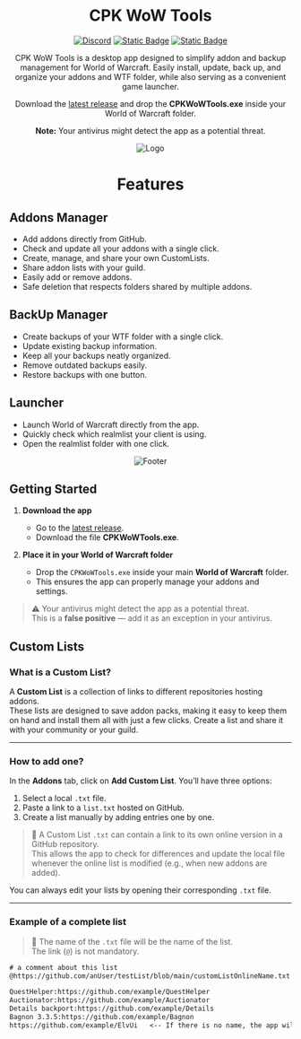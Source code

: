 <div align="center">

# CPK WoW Tools


[![Discord](https://img.shields.io/discord/1415132752197451778?style=flat&logo=discord&logoColor=%23FFFFFF&label=%20&labelColor=%235865F2&color=%235865F2)](https://discord.com/9TyTnZZ8vZ)
[![Static Badge](https://img.shields.io/badge/Chupankii-black?style=flat&logo=Kick&logoColor=%2353FC19)](https://kick.com/chupankii)
[![Static Badge](https://img.shields.io/badge/VirusTotal-1?style=flat&logo=virustotal&logoColor=%23FFFFFF&color=%23394EFF)](https://www.virustotal.com/gui/file/170b81d362e823f8321f88395f305f331bbe22867516c436919fea599cda2283/detection)

CPK WoW Tools is a desktop app designed to simplify addon and backup management for World of Warcraft. Easily install, update, back up, and organize your addons and WTF folder, while also serving as a convenient game launcher.

Download the [latest release](https://github.com/FranciscoRAragon/WotlkCPKTools/releases) and drop the **CPKWoWTools.exe** inside your World of Warcraft folder.

**Note:** Your antivirus might detect the app as a potential threat.

![Logo](https://i.imgur.com/AeTELrV.png)

</div>


<div align="center">

# Features
  
</div>

## Addons Manager
* Add addons directly from GitHub.
* Check and update all your addons with a single click.
* Create, manage, and share your own CustomLists.
* Share addon lists with your guild.
* Easily add or remove addons.
* Safe deletion that respects folders shared by multiple addons.

## BackUp Manager
* Create backups of your WTF folder with a single click.
* Update existing backup information.
* Keep all your backups neatly organized.
* Remove outdated backups easily.
* Restore backups with one button.

## Launcher
* Launch World of Warcraft directly from the app.
* Quickly check which realmlist your client is using.
* Open the realmlist folder with one click.

<div align="center">

![Footer](https://i.imgur.com/xwq1Rxe.png)

</div>


## Getting Started  

1. **Download the app**  
   - Go to the [latest release](https://github.com/FranciscoRAragon/WotlkCPKTools/releases).  
   - Download the file **CPKWoWTools.exe**.  

2. **Place it in your World of Warcraft folder**  
   - Drop the `CPKWoWTools.exe` inside your main **World of Warcraft** folder.  
   - This ensures the app can properly manage your addons and settings.   

> ⚠️ Your antivirus might detect the app as a potential threat.  
> This is a **false positive** — add it as an exception in your antivirus.


## Custom Lists  

### What is a Custom List?  
A **Custom List** is a collection of links to different repositories hosting addons.  
These lists are designed to save addon packs, making it easy to keep them on hand and install them all with just a few clicks. Create a list and share it with your community or your guild.  

---

### How to add one?  
In the **Addons** tab, click on **Add Custom List**. You’ll have three options:  
1. Select a local `.txt` file.  
2. Paste a link to a `list.txt` hosted on GitHub.  
3. Create a list manually by adding entries one by one.  

> 🔗 A Custom List `.txt` can contain a link to its own online version in a GitHub repository.  
> This allows the app to check for differences and update the local file whenever the online list is modified (e.g., when new addons are added).  

You can always edit your lists by opening their corresponding `.txt` file.  

---

### Example of a complete list  
> 📝 The name of the `.txt` file will be the name of the list.  
> The link (`@`) is not mandatory.  

```txt
# a comment about this list
@https://github.com/anUser/testList/blob/main/customListOnlineName.txt

QuestHelper:https://github.com/example/QuestHelper
Auctionator:https://github.com/example/Auctionator
Details backport:https://github.com/example/Details
Bagnon 3.3.5:https://github.com/example/Bagnon
https://github.com/example/ElvUi   <-- If there is no name, the app will use the repo name

